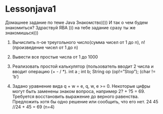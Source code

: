 # Lessonjava1
Домашнее задание по теме Java Знакомство))))
И так о чем будем знакомиться?
Здраствуй ЯВА ))) на тебе задание сразу ты же знакомишься)))

1. Вычислить n-ое треугольного число(сумма чисел от 1 до n), n! (произведение чисел от 1 до n)

2. Вывести все простые числа от 1 до 1000

3. Реализовать простой калькулятор (пользователь вводит 2 числа и вводит операцию (+ - / *). int a ; int b; String op (op!=”Stop”); (char != ’b’)

4. Задано уравнение вида q + w = e, q, w, e >= 0. Некоторые цифры могут быть заменены знаком вопроса, например 2? + ?5 = 69. Требуется восстановить выражение до верного равенства. Предложить хотя бы одно решение или сообщить, что его нет. 24 45 //24 + 45 = 69 (n=4)
